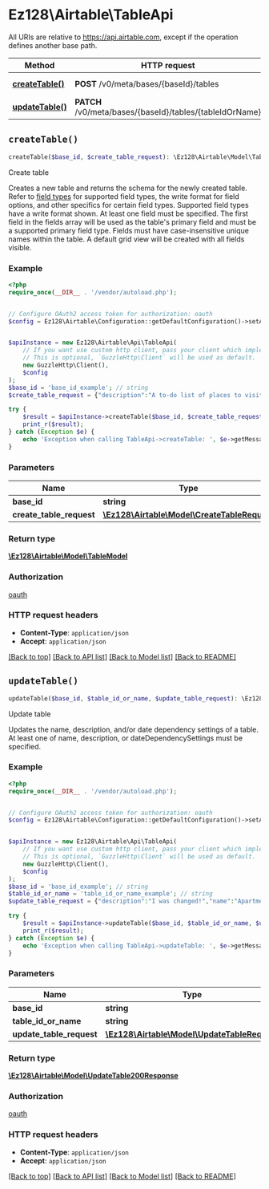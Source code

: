# Ez128\Airtable\TableApi

All URIs are relative to https://api.airtable.com, except if the operation defines another base path.

| Method | HTTP request | Description |
| ------------- | ------------- | ------------- |
| [**createTable()**](TableApi.md#createTable) | **POST** /v0/meta/bases/{baseId}/tables | Create table |
| [**updateTable()**](TableApi.md#updateTable) | **PATCH** /v0/meta/bases/{baseId}/tables/{tableIdOrName} | Update table |


## `createTable()`

```php
createTable($base_id, $create_table_request): \Ez128\Airtable\Model\TableModel
```

Create table

Creates a new table and returns the schema for the newly created table.  Refer to [field types](/api/model/field-type) for supported field types, the write format for field options, and other specifics for certain field types. Supported field types have a write format shown.  At least one field must be specified. The first field in the fields array will be used as the table's primary field and must be a supported primary field type. Fields must have case-insensitive unique names within the table.  A default grid view will be created with all fields visible.

### Example

```php
<?php
require_once(__DIR__ . '/vendor/autoload.php');


// Configure OAuth2 access token for authorization: oauth
$config = Ez128\Airtable\Configuration::getDefaultConfiguration()->setAccessToken('YOUR_ACCESS_TOKEN');


$apiInstance = new Ez128\Airtable\Api\TableApi(
    // If you want use custom http client, pass your client which implements `GuzzleHttp\ClientInterface`.
    // This is optional, `GuzzleHttp\Client` will be used as default.
    new GuzzleHttp\Client(),
    $config
);
$base_id = 'base_id_example'; // string
$create_table_request = {"description":"A to-do list of places to visit","fields":[{"description":"Name of the apartment","name":"Name","type":"singleLineText"},{"name":"Address","type":"singleLineText"},{"name":"Visited","options":{"color":"greenBright","icon":"check"},"type":"checkbox"}],"name":"Apartments"}; // \Ez128\Airtable\Model\CreateTableRequest

try {
    $result = $apiInstance->createTable($base_id, $create_table_request);
    print_r($result);
} catch (Exception $e) {
    echo 'Exception when calling TableApi->createTable: ', $e->getMessage(), PHP_EOL;
}
```

### Parameters

| Name | Type | Description  | Notes |
| ------------- | ------------- | ------------- | ------------- |
| **base_id** | **string**|  | |
| **create_table_request** | [**\Ez128\Airtable\Model\CreateTableRequest**](../Model/CreateTableRequest.md)|  | [optional] |

### Return type

[**\Ez128\Airtable\Model\TableModel**](../Model/TableModel.md)

### Authorization

[oauth](../../README.md#oauth)

### HTTP request headers

- **Content-Type**: `application/json`
- **Accept**: `application/json`

[[Back to top]](#) [[Back to API list]](../../README.md#endpoints)
[[Back to Model list]](../../README.md#models)
[[Back to README]](../../README.md)

## `updateTable()`

```php
updateTable($base_id, $table_id_or_name, $update_table_request): \Ez128\Airtable\Model\UpdateTable200Response
```

Update table

Updates the name, description, and/or date dependency settings of a table. At least one of name, description, or dateDependencySettings must be specified.

### Example

```php
<?php
require_once(__DIR__ . '/vendor/autoload.php');


// Configure OAuth2 access token for authorization: oauth
$config = Ez128\Airtable\Configuration::getDefaultConfiguration()->setAccessToken('YOUR_ACCESS_TOKEN');


$apiInstance = new Ez128\Airtable\Api\TableApi(
    // If you want use custom http client, pass your client which implements `GuzzleHttp\ClientInterface`.
    // This is optional, `GuzzleHttp\Client` will be used as default.
    new GuzzleHttp\Client(),
    $config
);
$base_id = 'base_id_example'; // string
$table_id_or_name = 'table_id_or_name_example'; // string
$update_table_request = {"description":"I was changed!","name":"Apartments (revised)"}; // \Ez128\Airtable\Model\UpdateTableRequest

try {
    $result = $apiInstance->updateTable($base_id, $table_id_or_name, $update_table_request);
    print_r($result);
} catch (Exception $e) {
    echo 'Exception when calling TableApi->updateTable: ', $e->getMessage(), PHP_EOL;
}
```

### Parameters

| Name | Type | Description  | Notes |
| ------------- | ------------- | ------------- | ------------- |
| **base_id** | **string**|  | |
| **table_id_or_name** | **string**|  | |
| **update_table_request** | [**\Ez128\Airtable\Model\UpdateTableRequest**](../Model/UpdateTableRequest.md)|  | [optional] |

### Return type

[**\Ez128\Airtable\Model\UpdateTable200Response**](../Model/UpdateTable200Response.md)

### Authorization

[oauth](../../README.md#oauth)

### HTTP request headers

- **Content-Type**: `application/json`
- **Accept**: `application/json`

[[Back to top]](#) [[Back to API list]](../../README.md#endpoints)
[[Back to Model list]](../../README.md#models)
[[Back to README]](../../README.md)

